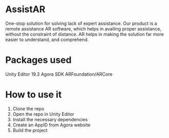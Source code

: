 # AssistAR
One-stop solution for solving lack of expert assistance. Our product is a remote assistance AR software, which helps in availing proper assistance, without the constraint of distance. AR helps in making the solution far more easier to understand, and comprehend. 

# Packages used
Unity Editor 19.3
Agora SDK
ARFoundation/ARCore

# How to use it
1) Clone the repo
2) Open the repo in Unity Editor
3) Install the necessary dependencies
4) Create an AppID from Agora website
5) Build the project
